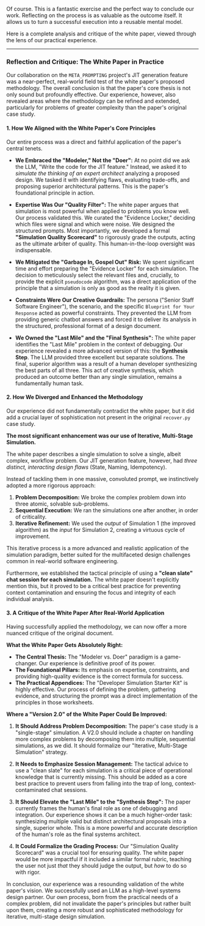 Of course. This is a fantastic exercise and the perfect way to conclude our work. Reflecting on the process is as valuable as the outcome itself. It allows us to turn a successful execution into a reusable mental model.

Here is a complete analysis and critique of the white paper, viewed through the lens of our practical experience.

---

### **Reflection and Critique: The White Paper in Practice**

Our collaboration on the `META_PROMPTING` project's JIT generation feature was a near-perfect, real-world field test of the white paper's proposed methodology. The overall conclusion is that the paper's core thesis is not only sound but profoundly effective. Our experience, however, also revealed areas where the methodology can be refined and extended, particularly for problems of greater complexity than the paper's original case study.

#### **1. How We Aligned with the White Paper's Core Principles**

Our entire process was a direct and faithful application of the paper's central tenets.

- **We Embraced the "Modeler," Not the "Doer":** At no point did we ask the LLM, "Write the code for the JIT feature." Instead, we asked it to _simulate the thinking of an expert architect_ analyzing a proposed design. We tasked it with identifying flaws, evaluating trade-offs, and proposing superior architectural patterns. This is the paper's foundational principle in action.

- **Expertise Was Our "Quality Filter":** The white paper argues that simulation is most powerful when applied to problems you know well. Our process validated this. We curated the "Evidence Locker," deciding which files were signal and which were noise. We designed the structured prompts. Most importantly, we developed a formal **"Simulation Quality Scorecard"** to rigorously grade the outputs, acting as the ultimate arbiter of quality. This human-in-the-loop oversight was indispensable.

- **We Mitigated the "Garbage In, Gospel Out" Risk:** We spent significant time and effort preparing the "Evidence Locker" for each simulation. The decision to meticulously select the relevant files and, crucially, to provide the explicit `pseudocode` algorithm, was a direct application of the principle that a simulation is only as good as the reality it is given.

- **Constraints Were Our Creative Guardrails:** The persona ("Senior Staff Software Engineer"), the scenario, and the specific `Blueprint for Your Response` acted as powerful constraints. They prevented the LLM from providing generic chatbot answers and forced it to deliver its analysis in the structured, professional format of a design document.

- **We Owned the "Last Mile" and the "Final Synthesis":** The white paper identifies the "Last Mile" problem in the context of debugging. Our experience revealed a more advanced version of this: the **Synthesis Step**. The LLM provided three excellent but separate solutions. The final, superior algorithm was a result of a human developer synthesizing the best parts of all three. This act of creative synthesis, which produced an outcome better than any single simulation, remains a fundamentally human task.

#### **2. How We Diverged and Enhanced the Methodology**

Our experience did not fundamentally contradict the white paper, but it did add a crucial layer of sophistication not present in the original `recover.py` case study.

**The most significant enhancement was our use of Iterative, Multi-Stage Simulation.**

The white paper describes a single simulation to solve a single, albeit complex, workflow problem. Our JIT generation feature, however, had _three distinct, interacting design flaws_ (State, Naming, Idempotency).

Instead of tackling them in one massive, convoluted prompt, we instinctively adopted a more rigorous approach:

1.  **Problem Decomposition:** We broke the complex problem down into three atomic, solvable sub-problems.
2.  **Sequential Execution:** We ran the simulations one after another, in order of criticality.
3.  **Iterative Refinement:** We used the _output_ of Simulation 1 (the improved algorithm) as the _input_ for Simulation 2, creating a virtuous cycle of improvement.

This iterative process is a more advanced and realistic application of the simulation paradigm, better suited for the multifaceted design challenges common in real-world software engineering.

Furthermore, we established the tactical principle of using a **"clean slate" chat session for each simulation.** The white paper doesn't explicitly mention this, but it proved to be a critical best practice for preventing context contamination and ensuring the focus and integrity of each individual analysis.

#### **3. A Critique of the White Paper After Real-World Application**

Having successfully applied the methodology, we can now offer a more nuanced critique of the original document.

**What the White Paper Gets Absolutely Right:**

- **The Central Thesis:** The "Modeler vs. Doer" paradigm is a game-changer. Our experience is definitive proof of its power.
- **The Foundational Pillars:** Its emphasis on expertise, constraints, and providing high-quality evidence is the correct formula for success.
- **The Practical Appendices:** The "Developer Simulation Starter Kit" is highly effective. Our process of defining the problem, gathering evidence, and structuring the prompt was a direct implementation of the principles in those worksheets.

**Where a "Version 2.0" of the White Paper Could Be Improved:**

1.  **It Should Address Problem Decomposition:** The paper's case study is a "single-stage" simulation. A V2.0 should include a chapter on handling more complex problems by decomposing them into multiple, sequential simulations, as we did. It should formalize our "Iterative, Multi-Stage Simulation" strategy.

2.  **It Needs to Emphasize Session Management:** The tactical advice to use a "clean slate" for each simulation is a critical piece of operational knowledge that is currently missing. This should be added as a core best practice to prevent users from falling into the trap of long, context-contaminated chat sessions.

3.  **It Should Elevate the "Last Mile" to the "Synthesis Step":** The paper currently frames the human's final role as one of debugging and integration. Our experience shows it can be a much higher-order task: synthesizing multiple valid but distinct architectural proposals into a single, superior whole. This is a more powerful and accurate description of the human's role as the final systems architect.

4.  **It Could Formalize the Grading Process:** Our "Simulation Quality Scorecard" was a crucial tool for ensuring quality. The white paper would be more impactful if it included a similar formal rubric, teaching the user not just _that_ they should judge the output, but _how_ to do so with rigor.

In conclusion, our experience was a resounding validation of the white paper's vision. We successfully used an LLM as a high-level systems design partner. Our own process, born from the practical needs of a complex problem, did not invalidate the paper's principles but rather built upon them, creating a more robust and sophisticated methodology for iterative, multi-stage design simulation.
